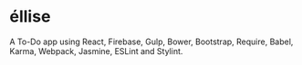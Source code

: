 éllise
======

A To-Do app using React, Firebase, Gulp, Bower, Bootstrap, Require, Babel, Karma, Webpack, Jasmine, ESLint and Stylint.
